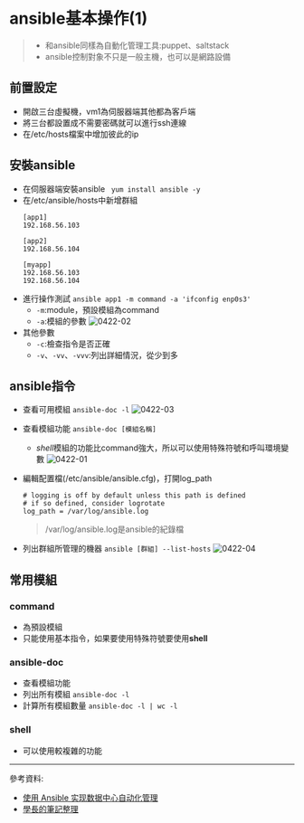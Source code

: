 # ansible基本操作(1)
> * 和ansible同樣為自動化管理工具:puppet、saltstack
> * ansible控制對象不只是一般主機，也可以是網路設備

## 前置設定
* 開啟三台虛擬機，vm1為伺服器端其他都為客戶端
* 將三台都設置成不需要密碼就可以進行ssh連線
* 在/etc/hosts檔案中增加彼此的ip
## 安裝ansible
* 在伺服器端安裝ansible
    ` yum install ansible -y`
* 在/etc/ansible/hosts中新增群組
    ```
    [app1]
    192.168.56.103

    [app2]
    192.168.56.104

    [myapp]
    192.168.56.103 
    192.168.56.104
    ```
* 進行操作測試
    `ansible app1 -m command -a 'ifconfig enp0s3'`
    * `-m`:module，預設模組為command
    * `-a`:模組的參數
    ![0422-02]()
* 其他參數
    * `-c`:檢查指令是否正確
    * `-v`、`-vv`、`-vvv`:列出詳細情況，從少到多
## ansible指令
* 查看可用模組
    `ansible-doc -l`
    ![0422-03]()
* 查看模組功能
    `ansible-doc [模組名稱]`

    * *shell*模組的功能比command強大，所以可以使用特殊符號和呼叫環境變數
    ![0422-01]()
* 編輯配置檔(/etc/ansible/ansible.cfg)，打開log_path
    ```
    # logging is off by default unless this path is defined
    # if so defined, consider logrotate
    log_path = /var/log/ansible.log
    ```
    > /var/log/ansible.log是ansible的紀錄檔
* 列出群組所管理的機器
    `ansible [群組] --list-hosts`
    ![0422-04]()
## 常用模組

### command
* 為預設模組
* 只能使用基本指令，如果要使用特殊符號要使用**shell**
### ansible-doc
* 查看模組功能
* 列出所有模組
    `ansible-doc -l`
* 計算所有模組數量
    `ansible-doc -l | wc -l`
### shell
* 可以使用較複雜的功能
---
參考資料:
* [使用 Ansible 实现数据中心自动化管理](https://www.ibm.com/developerworks/cn/opensource/os-using-ansible-for-data-center-it-automation/index.html)
* [學長的筆記整理](https://github.com/istar0me/linux-note/blob/107-2/Ansible.md#ansible-%E7%B4%80%E9%8C%84%E6%AA%94)
